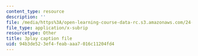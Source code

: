 ```yaml
---
content_type: resource
description: ''
file: /media/https%3A/open-learning-course-data-rc.s3.amazonaws.com/24-908-creole-language-and-caribbean-identities-spring-2017/94b3de523ef4feabaaa7016c11204fd4_g0KqIIEjXiM.srt
file_type: application/x-subrip
resourcetype: Other
title: 3play caption file
uid: 94b3de52-3ef4-feab-aaa7-016c11204fd4
---
```


